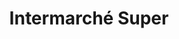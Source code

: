 ---
title: "Intermarché Super"
url: /saint-nicolas-daliermont/intermarche-super/
shop: supermarché
---